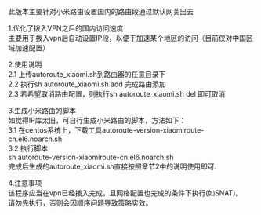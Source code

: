 此版本主要针对小米路由设置国内的路由段通过默认网关出去  

1.优化了拨入VPN之后的国内访问速度  
主要用于拨入vpn后自动设置IP段，以便于加速某个地区的访问（目前仅对中国区域加速配置）

2.使用说明  
2.1 上传autoroute_xiaomi.sh到路由器的任意目录下  
2.2 执行sh autoroute_xiaomi.sh add 完成路由添加  
2.3 若希望取消路由配置，则执行sh autoroute_xiaomi.sh del 即可取消  

3.生成小米路由的脚本  
如觉得IP库太旧，可自行生成小米路由的脚本，方法如下：  
3.1 在centos系统上，下载工具autoroute-version-xiaomiroute-cn.el6.noarch.sh  
3.2 执行脚本  
sh autoroute-version-xiaomiroute-cn.el6.noarch.sh  
完成后生成的autoroute_xiaomi.sh直接按照章节2中的说明使用即可.  

4.注意事项  
该程序应当在vpn已经拨入完成，且网络配置也完成的条件下执行(如SNAT)。  
请勿先执行，否则会因顺序问题导致策略实效。  

